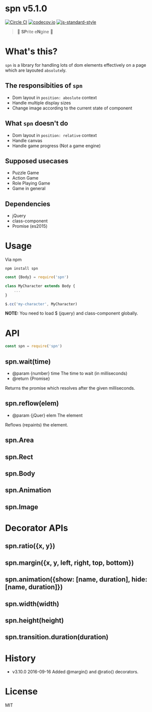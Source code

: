 # spn v5.1.0

[![Circle CI](https://circleci.com/gh/kt3k/spn.svg?style=svg)](https://circleci.com/gh/kt3k/spn)
[![codecov.io](https://codecov.io/github/kt3k/spn/coverage.svg?branch=master)](https://codecov.io/github/kt3k/spn?branch=master)
[![js-standard-style](https://img.shields.io/badge/code%20style-standard-brightgreen.svg)](http://standardjs.com/)

> :space_invader: **SP**rite e**N**gine :space_invader:

# What's this?

`spn` is a library for handling lots of dom elements effectively on a page which are layouted `absolute`ly.

## The responsibities of `spn`

- Dom layout in `position: aboslute` context
- Handle multiple display sizes
- Change image according to the current state of component

## What `spn` doesn't do

- Dom layout in `position: relative` context
- Handle canvas
- Handle game progress (Not a game engine)

## Supposed usecases

- Puzzle Game
- Action Game
- Role Playing Game
- Game in general

## Dependencies

- jQuery
- class-component
- Promise (es2015)

# Usage

Via npm

    npm install spn

```js
const {Body} = require('spn')

class MyCharacter extends Body {
    ...
}

$.cc('my-character', MyCharacter)
```

**NOTE:** You need to load $ (jquery) and class-component globally.

# API

```js
const spn = require('spn')
```

## spn.wait(time)

- @param {number} time The time to wait (in milliseconds)
- @return {Promise}

Returns the promise which resolves after the given milliseconds.

## spn.reflow(elem)

- @param {jQuer} elem The element

Reflows (repaints) the element.

## spn.Area
## spn.Rect
## spn.Body
## spn.Animation
## spn.Image

# Decorator APIs

## spn.ratio({x, y})
## spn.margin({x, y, left, right, top, bottom})
## spn.animation({show: [name, duration], hide: [name, duration]})
## spn.width(width)
## spn.height(height)
## spn.transition.duration(duration)

# History

- v3.10.0   2016-09-16   Added @margin() and @ratio() decorators.

# License

MIT
